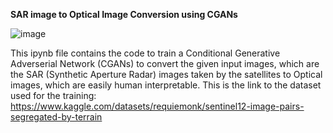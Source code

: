 **SAR image to Optical Image Conversion using CGANs**

![image](https://github.com/user-attachments/assets/510b7e4e-2010-4953-bb14-916ef112759f)

This ipynb file contains the code to train a Conditional Generative Adverserial Network (CGANs) to convert the given input images, which are the SAR (Synthetic Aperture Radar) images taken by the satellites to Optical images, which are easily human interpretable. 
This is the link to the dataset used for the training: https://www.kaggle.com/datasets/requiemonk/sentinel12-image-pairs-segregated-by-terrain
